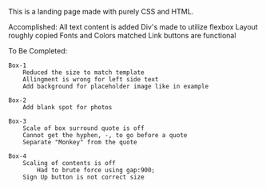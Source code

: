 This is a landing page made with purely CSS and HTML.


Accomplished:
     All text content is added
    Div's made to utilize flexbox 
    Layout roughly copied
    Fonts and Colors matched
    Link buttons are functional 


To Be Completed:
   
    Box-1 
        Reduced the size to match template
        Allingment is wrong for left side text
        Add background for placeholder image like in example

    Box-2
        Add blank spot for photos

    Box-3
        Scale of box surround quote is off
        Cannot get the hyphen, -, to go before a quote
        Separate "Monkey" from the quote

    Box-4 
        Scaling of contents is off
            Had to brute force using gap:900;
        Sign Up button is not correct size
